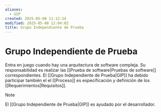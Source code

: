 ```yaml
---
aliases:
  - GIP
created: 2025-05-08 11:12:24
modified: 2025-05-08 12:04:02
title: Grupo Independiente de Prueba
---
```


# Grupo Independiente de Prueba

Entra en juego cuando hay una arquitectura de software compleja. Su responsabilidad es realizar las [[Prueba de software|Pruebas de software]] correspondientes. El [[Grupo Independiente de Prueba|GIP]] ha debido participar también el el [[Proceso]] es especificación y definición de los [[Requerimientos|Requisitos]].

> [!note]
> El [[Grupo Independiente de Prueba|GIP]] es ayudado por el desarrollador.
